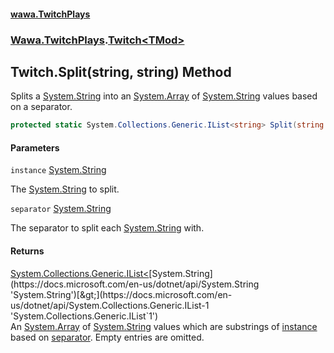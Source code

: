 #### [wawa.TwitchPlays](index.md 'index')
### [Wawa.TwitchPlays](Wawa.TwitchPlays.md 'Wawa.TwitchPlays').[Twitch&lt;TMod&gt;](Twitch{TMod}.md 'Wawa.TwitchPlays.Twitch<TMod>')

## Twitch<TMod>.Split(string, string) Method

Splits a [System.String](https://docs.microsoft.com/en-us/dotnet/api/System.String 'System.String') into an [System.Array](https://docs.microsoft.com/en-us/dotnet/api/System.Array 'System.Array') of [System.String](https://docs.microsoft.com/en-us/dotnet/api/System.String 'System.String') values based on a separator.

```csharp
protected static System.Collections.Generic.IList<string> Split(string instance, string separator=" ");
```
#### Parameters

<a name='Wawa.TwitchPlays.Twitch_TMod_.Split(string,string).instance'></a>

`instance` [System.String](https://docs.microsoft.com/en-us/dotnet/api/System.String 'System.String')

The [System.String](https://docs.microsoft.com/en-us/dotnet/api/System.String 'System.String') to split.

<a name='Wawa.TwitchPlays.Twitch_TMod_.Split(string,string).separator'></a>

`separator` [System.String](https://docs.microsoft.com/en-us/dotnet/api/System.String 'System.String')

The separator to split each [System.String](https://docs.microsoft.com/en-us/dotnet/api/System.String 'System.String') with.

#### Returns
[System.Collections.Generic.IList&lt;](https://docs.microsoft.com/en-us/dotnet/api/System.Collections.Generic.IList-1 'System.Collections.Generic.IList`1')[System.String](https://docs.microsoft.com/en-us/dotnet/api/System.String 'System.String')[&gt;](https://docs.microsoft.com/en-us/dotnet/api/System.Collections.Generic.IList-1 'System.Collections.Generic.IList`1')  
An [System.Array](https://docs.microsoft.com/en-us/dotnet/api/System.Array 'System.Array') of [System.String](https://docs.microsoft.com/en-us/dotnet/api/System.String 'System.String') values which are substrings of [instance](Twitch{TMod}.Split(string,string).md#Wawa.TwitchPlays.Twitch_TMod_.Split(string,string).instance 'Wawa.TwitchPlays.Twitch<TMod>.Split(string, string).instance')  
based on [separator](Twitch{TMod}.Split(string,string).md#Wawa.TwitchPlays.Twitch_TMod_.Split(string,string).separator 'Wawa.TwitchPlays.Twitch<TMod>.Split(string, string).separator'). Empty entries are omitted.
